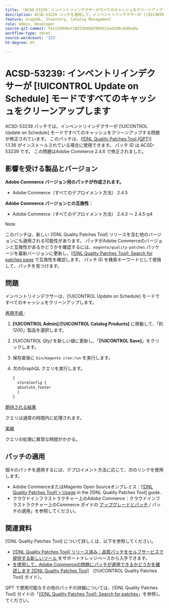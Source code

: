 ```yaml
---
title: 「ACSD-53239：インベントリインデクサーがすべてのキャッシュをクリーンアップする」
description: ACSD-53239 パッチを適用して、インベントリインデクサーが [!UICONTROL Update on Schedule] モードですべてのキャッシュをクリーンアップするAdobe Commerceの問題を修正してください。
feature: GraphQL, Inventory, Catalog Management
role: Admin, Developer
source-git-commit: fe11599dbef283326db029b0312ad290cde0ba0a
workflow-type: tm+mt
source-wordcount: '323'
ht-degree: 0%

---
```


# ACSD-53239: インベントリインデクサーが [!UICONTROL Update on Schedule] モードですべてのキャッシュをクリーンアップします

ACSD-53239 パッチでは、インベントリインデクサーが [!UICONTROL Update on Schedule] モードですべてのキャッシュをクリーンアップする問題が修正されています。 このパッチは、[[!DNL Quality Patches Tool (QPT)]](https://experienceleague.adobe.com/en/docs/commerce-knowledge-base/kb/announcements/commerce-announcements/magento-quality-patches-released-new-tool-to-self-serve-quality-patches) 1.1.36 がインストールされている場合に使用できます。 パッチ ID は ACSD-53239 です。 この問題はAdobe Commerce 2.4.6 で修正されました。

## 影響を受ける製品とバージョン

**Adobe Commerce バージョン用のパッチが作成されます。**

* Adobe Commerce（すべてのデプロイメント方法） 2.4.5

**Adobe Commerce バージョンとの互換性：**

* Adobe Commerce（すべてのデプロイメント方法） 2.4.3 ～ 2.4.5-p4

>[!NOTE]
>
>このパッチは、新しい [!DNL Quality Patches Tool] リリースを含む他のバージョンにも適用される可能性があります。 パッチがAdobe Commerceのバージョンと互換性があるかどうかを確認するには、`magento/quality-patches` パッケージを最新バージョンに更新し、[[!DNL Quality Patches Tool]: Search for patches page](https://experienceleague.adobe.com/tools/commerce-quality-patches/index.html) で互換性を確認します。 パッチ ID を検索キーワードとして使用して、パッチを見つけます。

## 問題

インベントリインデクサーは、[!UICONTROL Update on Schedule] モードですべてのキャッシュをクリーンアップします。

<u> 再現手順 </u>:

1. **[!UICONTROL Admin]**/**[!UICONTROL Catalog Products]** に移動して、「約 *1200*」製品を選択します。
2. *[!UICONTROL Qty]* を新しい値に更新し、「**[!UICONTROL Save]**」をクリックします。
3. 保存直後に `bin/magento cron:run` を実行します。
4. 次のGraphQL クエリを実行します。

   ```GraphQL
   {
     storeConfig {
     absolute_footer
     }
   }
   ```

<u> 期待される結果 </u>

クエリは通常の時間内に処理されます。

<u> 実績 </u>

クエリの処理に異常な時間がかかる。

## パッチの適用

個々のパッチを適用するには、デプロイメント方法に応じて、次のリンクを使用します。

* Adobe CommerceまたはMagento Open Sourceオンプレミス：[[!DNL Quality Patches Tool] > Usage](/help/tools/quality-patches-tool/usage.md) in the [!DNL Quality Patches Tool] guide.
* クラウドインフラストラクチャー上のAdobe Commerce：クラウドインフラストラクチャー上のCommerce ガイドの [ アップグレードとパッチ ](https://experienceleague.adobe.com/docs/commerce-cloud-service/user-guide/develop/upgrade/apply-patches.html)/ パッチの適用」を参照してください。

## 関連資料

[!DNL Quality Patches Tool] について詳しくは、以下を参照してください。

* [[!DNL Quality Patches Tool]  リリース済み：品質パッチをセルフサービスで提供する新しいツール ](https://experienceleague.adobe.com/en/docs/commerce-knowledge-base/kb/announcements/commerce-announcements/magento-quality-patches-released-new-tool-to-self-serve-quality-patches) をサポートナレッジベースから入手できます。
* [ を使用して、Adobe Commerceの問題にパッチが適用できるかどうかを確認します  [!DNL Quality Patches Tool]](/help/tools/quality-patches-tool/patches-available-in-qpt/check-patch-for-magento-issue-with-magento-quality-patches.md) （[!UICONTROL Quality Patches Tool] ガイド）。


QPT で使用可能なその他のパッチの詳細については、[!DNL Quality Patches Tool] ガイドの「[[!DNL Quality Patches Tool]: Search for patches](https://experienceleague.adobe.com/tools/commerce-quality-patches/index.html)」を参照してください。
